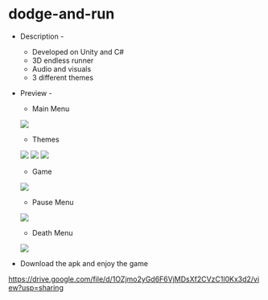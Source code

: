 # dodge-and-run

* Description - 
  - Developed on Unity and C#
  - 3D endless runner
  - Audio and visuals
  - 3 different themes
  
* Preview - 
  - Main Menu
  
  ![](https://github.com/rjrealworld/dodge-and-run/blob/master/screenshot/1.PNG?raw=true)
  
  - Themes
  
  ![](https://github.com/rjrealworld/dodge-and-run/blob/master/screenshot/2.PNG?raw=true)
  ![](https://github.com/rjrealworld/dodge-and-run/blob/master/screenshot/3.PNG?raw=true)
  ![](https://github.com/rjrealworld/dodge-and-run/blob/master/screenshot/4.PNG?raw=true)
  
  - Game
  
  ![](https://github.com/rjrealworld/dodge-and-run/blob/master/screenshot/5.PNG?raw=true)
  
  - Pause Menu
  
  ![](https://github.com/rjrealworld/dodge-and-run/blob/master/screenshot/6.PNG?raw=true)

  - Death Menu
  
  ![](https://github.com/rjrealworld/dodge-and-run/blob/master/screenshot/7.PNG?raw=true)
  
* Download the apk and enjoy the game

https://drive.google.com/file/d/1OZjmo2yGd6F6VjMDsXf2CVzC1l0Kx3d2/view?usp=sharing
